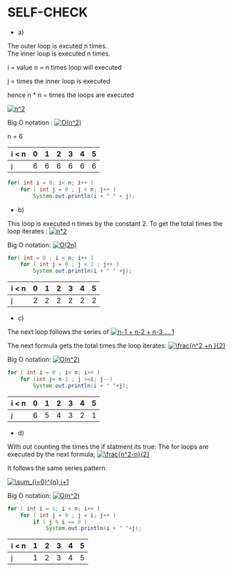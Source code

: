 # SELF-CHECK 
* a)


The outer loop is excuted n times.\
The inner loop is executed n times.

i = value
n = n times loop will executed
 
j = times the inner loop is executed

hence n * n = times the loops are executed

<a alt="n^2" href="https://www.codecogs.com/eqnedit.php?latex=n^2" target="_blank"><img src="https://latex.codecogs.com/gif.latex?n^2" title="n^2" /></a>

Big O notation :  <a alt="**O(N^2)**" href="https://www.codecogs.com/eqnedit.php?latex=O(n^2)" target="_blank"><img src="https://latex.codecogs.com/gif.latex?O(n^2)" title="O(n^2)" /></a>


n = 6


i < n| 0|1|2|3|4|5
-----|--|-|-|-|-|-
j|6|6|6|6|6|6



```java
for( int i = 0; i< n; i++ )
	for ( int j = 0 ; j < n; j++ )
		System.out.println(i + " " + j);
``` 




* b)

This loop is executed n times by the constant 2. To get the total times the loop iterates : <a alt="n * 2" href="https://www.codecogs.com/eqnedit.php?latex=n*2" target="_blank"><img src="https://latex.codecogs.com/gif.latex?n*2" title="n*2" /></a>


Big O notation: <a href="https://www.codecogs.com/eqnedit.php?latex=O(2n)" target="_blank"><img alt = "O(2n)" src="https://latex.codecogs.com/gif.latex?O(2n)" title="O(2n)" /></a>


```java
for( int = 0 ; i < n; i++ )
	for ( int j = 0 ; j < 2 ; j++ )
		System.out.println(i + " " +j);
```


i < n| 0|1|2|3|4|5
-----|--|-|-|-|-|-
j|2|2|2|2|2|2


* c)

The next loop follows the series of  <a alt = " n-1 + n-2 + n-3 ... ... 1" href="https://www.codecogs.com/eqnedit.php?latex=n-1&space;&plus;&space;n-2&space;&plus;&space;n-3&space;...&space;1" target="_blank"><img src="https://latex.codecogs.com/gif.latex?n-1&space;&plus;&space;n-2&space;&plus;&space;n-3&space;...&space;1" title="n-1 + n-2 + n-3 ... 1" /></a>

The next formula gets the total times the loop iterates:  <a alt="n^2 + n / 2" href="https://www.codecogs.com/eqnedit.php?latex=\frac{n^2&space;&plus;n&space;}{2}" target="_blank"><img src="https://latex.codecogs.com/gif.latex?\frac{n^2&space;&plus;n&space;}{2}" title="\frac{n^2 +n }{2}" /></a>

Big O notation:  <a href="https://www.codecogs.com/eqnedit.php?latex=O(n^2)" alt="O(n^2)" target="_blank"><img src="https://latex.codecogs.com/gif.latex?O(n^2)" title="O(n^2)" /></a>

```java
for ( int i = 0 ; i< n; i++ )
	for (int j= n-1 ; j >=i; j--)
		System.out.println(i + " "+j);
```
i < n| 0|1|2|3|4|5
-----|--|-|-|-|-|-
j|6|5|4|3|2|1


* d)

With out counting the times the if statment its true: The  for loops are executed by the next formula;
<a alt="n^2-n / 2" href="https://www.codecogs.com/eqnedit.php?latex=\frac{n^2-n}{2}" target="_blank"><img src="https://latex.codecogs.com/gif.latex?\frac{n^2-n}{2}" title="\frac{n^2-n}{2}" /></a>

It follows the same series pattern:  

<a href="https://www.codecogs.com/eqnedit.php?latex=\sum_{i=0}^{n}&space;i&plus;1" target="_blank"><img src="https://latex.codecogs.com/gif.latex?\sum_{i=0}^{n}&space;i&plus;1" title="\sum_{i=0}^{n} i+1" /></a>


Big O notation:  <a href="https://www.codecogs.com/eqnedit.php?latex=O(n^2)" alt="O(n^2)" target="_blank"><img src="https://latex.codecogs.com/gif.latex?O(n^2)" title="O(n^2)" /></a>


```java
for ( int i = 1; i < n; i++ )
	for ( int j = 0 ; j < i; j++ )
		if ( j % i == 0 )
			System.out.println(i + " "+j);
```



i < n| 1|2|3|4|5|
-----|--|-|-|-|-|
j|1|2|3|4|5|6










